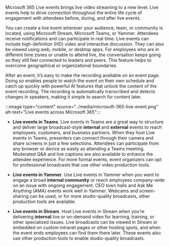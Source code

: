 Microsoft 365 Live events brings live video streaming to a new level. Live events help to drive connection throughout the entire life cycle of engagement with attendees before, during, and after live events.

You can create a live event wherever your audience, team, or community is located, using Microsoft Stream, Microsoft Teams, or Yammer. Attendees receive notifications and can participate in real time. Live events can include high-definition (HD) video and interactive discussion. They can also be viewed using web, mobile, or desktop apps. For employees who are in different time zones or unable to attend live, the conversation keeps going so they still feel connected to leaders and peers. This feature helps to overcome geographical or organizational boundaries.

After an event, it’s easy to make the recording available on an event page. Doing so enables people to watch the event on their own schedule and catch up quickly with powerful AI features that unlock the content of the event recording. The recording is automatically transcribed and detects changes in speakers, making it simple to search for content later. 

:::image type="content" source="../media/microsoft-365-live-event.png" alt-text="Live events across Microsoft 365":::

* **Live events in Teams**. Live events in Teams are a great way to structure and deliver large broadcast-style **internal** and **external** events to reach employees, customers, and business partners. When they host Live events in Teams, presenters can connect through their camera and share screens in just a few selections. Attendees can participate from any browser or device as easily as attending a Teams meeting. Moderated Q&A and live captions are also available to enhance the attendee experience. For more formal events, event organizers can opt for professional broadcasts that use other video production tools.

* **Live events in Yammer**. Use Live events in Yammer when you want to engage a broad **internal community** or reach employees company-wide on an issue with ongoing engagement. CEO town halls and Ask Me Anything (AMA) events work well in Yammer. Webcams and screen-sharing can be used, or for more studio-quality broadcasts, other production tools are available.

* **Live events in Stream**. Host Live events in Stream when you’re delivering **internal** live or on-demand video for learning, training, or other specialized issues. Live broadcasts can be viewed in Stream or embedded on custom intranet pages or other hosting spots, and when the event ends employees can find them there later. These events also use other production tools to enable studio-quality broadcasts.









